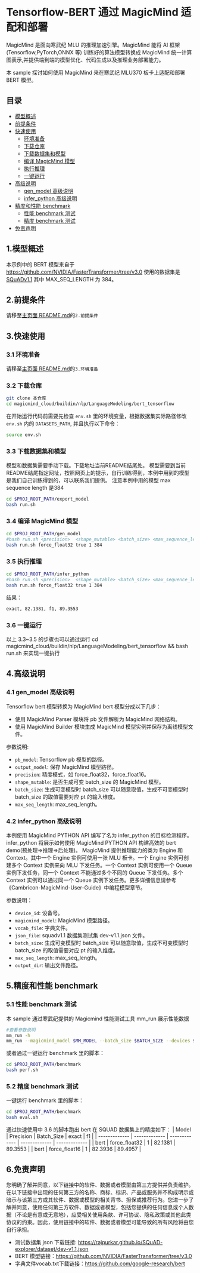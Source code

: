 # Tensorflow-BERT 通过 MagicMind 适配和部署

MagicMind 是面向寒武纪 MLU 的推理加速引擎。MagicMind 能将 AI 框架(Tensorflow,PyTorch,ONNX 等) 训练好的算法模型转换成 MagicMind 统一计算图表示,并提供端到端的模型优化、代码生成以及推理业务部署能力。

本 sample 探讨如何使用 MagicMind 来在寒武纪 MLU370 板卡上适配和部署 BERT 模型。

## 目录

- [模型概述](#1模型概述)
- [前提条件](#2前提条件)
- [快速使用](#3快速使用)
  - [环境准备](#31-环境准备)
  - [下载仓库](#32-下载仓库)
  - [下载数据集和模型](#33-下载数据集和模型)
  - [编译 MagicMind 模型](#34-编译-magicmind-模型)
  - [执行推理](#35-执行推理)
  - [一键运行](#36-一键运行)
- [高级说明](#4高级说明)
  - [gen_model 高级说明](#41-gen_model-高级说明)
  - [infer_python 高级说明](#42-infer_python-高级说明)
- [精度和性能 benchmark](#5精度和性能-benchmark)
  - [性能 benchmark 测试](#51-性能-benchmark-测试)
  - [精度 benchmark 测试](#52-精度-benchmark-测试)
- [免责声明](#6免责声明)

## 1.模型概述

本示例中的 BERT 模型来自于 https://github.com/NVIDIA/FasterTransformer/tree/v3.0
使用的数据集是[SQuADv1.1](https://rajpurkar.github.io/SQuAD-explorer/explore/1.1/dev/)
其中 MAX_SEQ_LENGTH 为 384。

## 2.前提条件

请移至[主页面 README.md](../../../../README.md)的`2.前提条件`

## 3.快速使用

### 3.1 环境准备

请移至[主页面 README.md](../../../../README.md)的`3.环境准备`

### 3.2 下载仓库

```bash
git clone 本仓库
cd magicmind_cloud/buildin/nlp/LanguageModeling/bert_tensorflow
```

在开始运行代码前需要先检查 `env.sh` 里的环境变量，根据数据集实际路径修改 `env.sh` 内的 `DATASETS_PATH`, 并且执行以下命令：

```bash
source env.sh
```

### 3.3 下载数据集和模型

模型和数据集需要手动下载。下载地址当前README结尾处。
模型需要到当前README结尾指定网址，按照网页上的提示，自行训练得到，本例中用到的模型是我们自己训练得到的，可以联系我们提供。
注意本例中用的模型 max sequence length 是384

```bash
cd $PROJ_ROOT_PATH/export_model
bash run.sh
```

### 3.4 编译 MagicMind 模型

```bash
cd $PROJ_ROOT_PATH/gen_model
#bash run.sh <precision>  <shape_mutable> <batch_size> <max_sequence_length>
bash run.sh force_float32 true 1 384
```

### 3.5 执行推理

```bash
cd $PROJ_ROOT_PATH/infer_python
#bash run.sh <precision>  <shape_mutable> <batch_size> <max_sequence_length>
bash run.sh force_float32 true 1 384
```

结果：

```bash
exact, 82.1381, f1, 89.3553
```

### 3.6 一键运行

以上 3.3~3.5 的步骤也可以通过运行 cd magicmind_cloud/buildin/nlp/LanguageModeling/bert_tensorflow && bash run.sh 来实现一键执行

## 4.高级说明

### 4.1 gen_model 高级说明

Tensorflow bert 模型转换为 MagicMind bert 模型分成以下几步：

- 使用 MagicMind Parser 模块将 pb 文件解析为 MagicMind 网络结构。
- 使用 MagicMind Builder 模块生成 MagicMind 模型实例并保存为离线模型文件。

参数说明:

- `pb_model`: Tensorflow pb 模型的路径。
- `output_model`: 保存 MagicMind 模型路径。
- `precision`: 精度模式，如 force_float32，force_float16。
- `shape_mutable`: 是否生成可变 batch_size 的 MagicMind 模型。
- `batch_size`: 生成可变模型时 batch_size 可以随意取值，生成不可变模型时 batch_size 的取值需要对应 pt 的输入维度。
- `max_seq_length`: max_seq_length。

### 4.2 infer_python 高级说明

本例使用 MagicMind PYTHON API 编写了名为 infer_python 的目标检测程序。infer_python 将展示如何使用 MagicMind PYTHON API 构建高效的 bert demo(预处理=>推理=>后处理)。
MagicMind 提供推理能力的类为 Engine 和 Context。其中一个 Engine 实例可使用一张 MLU 板卡。一个 Engine 实例可创建多个 Context 实例来向 MLU 下发任务。一个 Context 实例可使用一个 Queue 实例下发任务，同一个 Context 不能通过多个不同的 Queue 下发任务。多个 Context 实例可以通过同一个 Queue 实例下发任务。更多详细信息请参考《Cambricon-MagicMind-User-Guide》中编程模型章节。

参数说明：

- `device_id`: 设备号。
- `magicmind_model`: MagicMind 模型路径。
- `vocab_file`: 字典文件。
- `json_file`: squadv1.1 数据集测试集 dev-v1.1.json 文件。
- `batch_size`: 生成可变模型时 batch_size 可以随意取值，生成不可变模型时 batch_size 的取值需要对应 pt 的输入维度。
- `max_seq_length`: max_seq_length。
- `output_dir`: 输出文件路径。

## 5.精度和性能 benchmark

### 5.1 性能 benchmark 测试

本 sample 通过寒武纪提供的 Magicmind 性能测试工具 mm_run 展示性能数据

```bash
#查看参数说明
mm_run -h
mm_run --magicmind_model $MM_MODEL --batch_size $BATCH_SIZE --devices $DEV_ID --threads 1 --iterations 1000
```

或者通过一键运行 benchmark 里的脚本：

```bash
cd $PROJ_ROOT_PATH/benchmark
bash perf.sh
```

### 5.2 精度 benchmark 测试

一键运行 benchmark 里的脚本：

```bash
cd $PROJ_ROOT_PATH/benchmark
bash eval.sh
```

通过快速使用中 3.6 的脚本跑出 bert 在 SQUAD 数据集上的精度如下：
| Model | Precision | Batch_Size | exact | f1 |
| ------------- | ------------- | ------------- | ------------- | ------------- |
| bert | force_float32 | 1 | 82.1381 | 89.3553 |
| bert | force_float16 | 1 | 82.3936 | 89.4957 |

## 6.免责声明

您明确了解并同意，以下链接中的软件、数据或者模型由第三方提供并负责维护。在以下链接中出现的任何第三方的名称、商标、标识、产品或服务并不构成明示或暗示与该第三方或其软件、数据或模型的相关背书、担保或推荐行为。您进一步了解并同意，使用任何第三方软件、数据或者模型，包括您提供的任何信息或个人数据（不论是有意或无意地），应受相关使用条款、许可协议、隐私政策或其他此类协议的约束。因此，使用链接中的软件、数据或者模型可能导致的所有风险将由您自行承担。

- 测试数据集 json 下载链接: https://rajpurkar.github.io/SQuAD-explorer/dataset/dev-v1.1.json
- BERT 模型链接：https://github.com/NVIDIA/FasterTransformer/tree/v3.0
- 字典文件vocab.txt下载链接：https://github.com/google-research/bert
